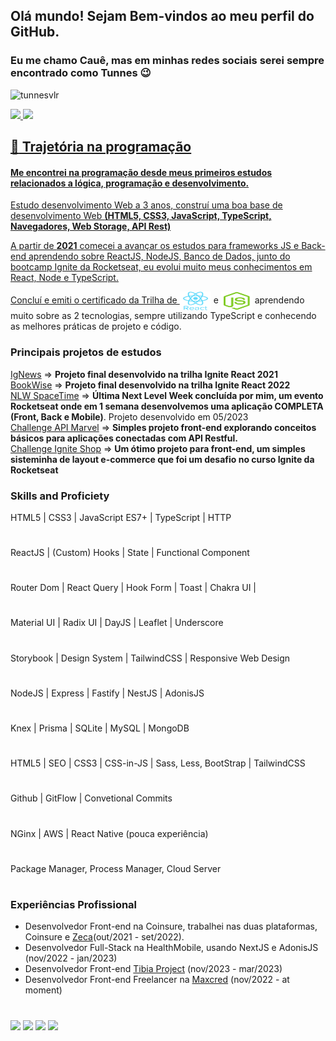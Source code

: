 ## Olá mundo! Sejam Bem-vindos ao meu perfil do GitHub.
### Eu me chamo Cauê, mas em minhas redes sociais serei sempre encontrado como Tunnes :wink:
<p align="left"> <img src="https://komarev.com/ghpvc/?username=tunnesvlr" alt="tunnesvlr" /> </p>

 <div>
   <a href="https://github.com/tunnesvlr">
   <img src="https://github-readme-stats-wheat-two-53.vercel.app/api?username=thetunnes&theme=dark&hide_border=false&include_all_commits=false&count_private=false"  width="364px" />
   <img src="https://github-readme-streak-stats.herokuapp.com/?user=thetunnes&theme=dark&hide_border=false"  width="400px" />
 </div>
   
  ## :book: Trajetória na programação
  
  #### Me encontrei na programação desde meus primeiros estudos relacionados a lógica, programação e desenvolvimento.

 <p>Estudo desenvolvimento Web a 3 anos, construí uma boa base de desenvolvimento Web <b>(HTML5, CSS3, JavaScript, TypeScript, Navegadores, Web Storage, API Rest)</b></p>
   A partir de <b>2021</b> comecei a avançar os estudos para frameworks JS e Back-end aprendendo sobre ReactJS, NodeJS, Banco de Dados, junto do bootcamp Ignite da Rocketseat, eu evolui muito meus conhecimentos em React, Node e TypeScript.
 
<br />

 Concluí e emiti o certificado da Trilha de [<img align="center" alt="ReactJS" height="30" width="50" src="https://raw.githubusercontent.com/devicons/devicon/master/icons/react/react-original-wordmark.svg">](https://app.rocketseat.com.br/certificates/aae32f87-a3e3-43ad-94b1-ea78b811bdda) e <img align="center" alt="NodeJS" height="30" width="50" src="https://raw.githubusercontent.com/devicons/devicon/master/icons/nodejs/nodejs-original.svg"> aprendendo muito sobre as 2 tecnologias, sempre utilizando TypeScript e conhecendo as melhores práticas de projeto e código.
 <br />

 ### Principais projetos de estudos
 [IgNews](https://github.com/thetunnes/IgNews) => <b>Projeto final desenvolvido na trilha Ignite React 2021</b><br />
 [BookWise](https://github.com/thetunnes/last-challenge-ignite-react) => <b>Projeto final desenvolvido na trilha Ignite React 2022</b><br />
 [NLW SpaceTime](https://github.com/thetunnes/spacetime) => <b>Última Next Level Week concluída por mim, um evento Rocketseat onde em 1 semana desenvolvemos uma aplicação COMPLETA (Front, Back e Mobile)</b>. Projeto desenvolvido em 05/2023<br />
 [Challenge API Marvel](https://github.com/thetunnes/challenge-marvel) => <b>Simples projeto front-end explorando conceitos básicos para aplicações conectadas com API Restful.</b><br />
 [Challenge Ignite Shop](https://github.com/thetunnes/challenge-coffee-delivery) => <b>Um ótimo projeto para front-end, um simples sisteminha de layout e-commerce que foi um desafio no curso Ignite da Rocketseat</b><br />
 
 ### Skills and Proficiety

  HTML5 | CSS3 | JavaScript ES7+ | TypeScript | HTTP
 #
  ReactJS | (Custom) Hooks | State | Functional Component
 #
  Router Dom | React Query | Hook Form | Toast | Chakra UI |
 #
  Material UI | Radix UI | DayJS | Leaflet | Underscore
 #
  Storybook | Design System | TailwindCSS | Responsive Web Design
 #
  NodeJS | Express | Fastify | NestJS | AdonisJS
 # 
  Knex | Prisma | SQLite | MySQL | MongoDB
 #
  HTML5 | SEO | CSS3 | CSS-in-JS | Sass, Less, BootStrap | TailwindCSS
 #
  Github | GitFlow | Convetional Commits
 #
  NGinx | AWS | React Native (pouca experiência)
 #
  Package Manager, Process Manager, Cloud Server
 #
  
  ### Experiências Profissional
  
 * Desenvolvedor Front-end na Coinsure, trabalhei nas duas plataformas, Coinsure e <a href="https://zeca.coinsure.com.br" target="_blank" >Zeca</a>(out/2021 - set/2022).
 * Desenvolvedor Full-Stack na HealthMobile, usando NextJS e AdonisJS (nov/2022 - jan/2023)
 * Desenvolvedor Front-end  <a href="https://tibiaproject.com" target="_blank" >Tibia Project</a> (nov/2023 - mar/2023)
 * Desenvolvedor Front-end Freelancer na <a href="https://app.maxcred.net" target="_blank" >Maxcred</a> (nov/2022 - at moment)
 

  #
   <div> 
     <a href="https://instagram.com/thetunnes" target="_blank"><img src="https://img.shields.io/badge/-Instagram-%23E4405F?style=for-the-badge&logo=instagram&logoColor=white" target="_blank"></a>
     <a href="https://github.com/tunnesvlr" target="_blank"><img src="https://img.shields.io/badge/Tunnes_0306-7289DA?style=for-the-badge&logo=discord&logoColor=white" target="_blank"></a> 
     <a href = "mailto:cauepani06@gmail.com"><img src="https://img.shields.io/badge/-Gmail-D93025?style=for-the-badge&logo=gmail&logoColor=white" target="_blank"></a>
     <a href="https://www.linkedin.com/in/caue-pani" target="_blank"><img src="https://img.shields.io/badge/-LinkedIn-%230077B5?style=for-the-badge&logo=linkedin&logoColor=white" target="_blank"></a> 
   </div>
 

